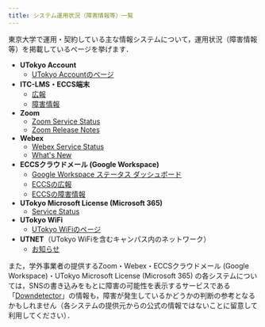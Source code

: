 ```yaml
---
title: システム運用状況（障害情報等）一覧
---
```


東京大学で運用・契約している主な情報システムについて，運用状況（障害情報等）を掲載しているページを挙げます．

- **UTokyo Account**
    - [UTokyo Accountのページ](/utokyo_account/)
- **ITC-LMS・ECCS端末**
    - [広報](https://www.ecc.u-tokyo.ac.jp/announcement/daily.html)
    - [障害情報](https://www.ecc.u-tokyo.ac.jp/announcement/trouble.html)
- **Zoom**
    - [Zoom Service Status](https://status.zoom.us/)
    - [Zoom Release Notes](https://support.zoom.us/hc/en-us/sections/201214205-Release-Notes)
- **Webex**
    - [Webex Service Status](https://status.webex.com/service/status?lang=en_US)
    - [What's New](https://help.webex.com/en-us/xcwws1/What-s-New-for-the-Latest-Channel-of-Webex-Meetings)
- **ECCSクラウドメール (Google Workspace)**
    - [Google Workspace ステータス ダッシュボード](https://www.google.co.jp/appsstatus/dashboard/)
    - [ECCSの広報](https://www.ecc.u-tokyo.ac.jp/announcement/daily.html)
    - [ECCSの障害情報](https://www.ecc.u-tokyo.ac.jp/announcement/trouble.html)
- **UTokyo Microsoft License (Microsoft 365)**
    - [Service Status](https://portal.office.com/servicestatus)
- **UTokyo WiFi**
    - [UTokyo WiFiのページ](https://www.u-tokyo.ac.jp/adm/dics/ja/wifi.html)
- **UTNET**（UTokyo WiFiを含むキャンパス内のネットワーク）
    - [お知らせ](https://www.nc.u-tokyo.ac.jp/infoall)

また，学外事業者の提供するZoom・Webex・ECCSクラウドメール (Google Workspace)・UTokyo Microsoft License (Microsoft 365) の各システムについては，SNSの書き込みをもとに障害の可能性を表示するサービスである「[Downdetector](https://downdetector.jp/)」の情報も，障害が発生しているかどうかの判断の参考となるかもしれません（各システムの提供元からの公式の情報ではないことに留意して利用してください）．
